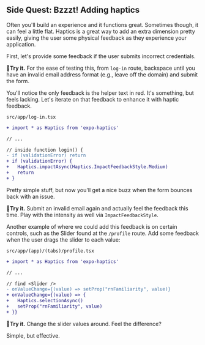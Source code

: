 ## Side Quest: Bzzzt! Adding haptics

Often you'll build an experience and it functions great. Sometimes though, it can feel a little flat. Haptics is a great way to add an extra dimension pretty easily, giving the user some physical feedback as they experience your application.

First, let's provide some feedback if the user submits incorrect credentials.

🏃**Try it.** For the ease of testing this, from `log-in` route, backspace until you have an invalid email address format (e.g., leave off the domain) and submit the form.

You'll notice the only feedback is the helper text in red. It's something, but feels lacking. Let's iterate on that feedback to enhance it with haptic feedback.

`src/app/log-in.tsx`

```diff
+ import * as Haptics from 'expo-haptics'

// ...

// inside function login() {
- if (validationError) return
+ if (validationError) {
+   Haptics.impactAsync(Haptics.ImpactFeedbackStyle.Medium)
+   return
+ }
```

Pretty simple stuff, but now you'll get a nice buzz when the form bounces back with an issue.

🏃**Try it.** Submit an invalid email again and actually feel the feedback this time. Play with the intensity as well via `ImpactFeedbackStyle`.

Another example of where we could add this feedback is on certain controls, such as the Slider found at the `/profile` route. Add some feedback when the user drags the slider to each value:

`src/app/(app)/(tabs)/profile.tsx`

```diff
+ import * as Haptics from 'expo-haptics'

// ...

// find <Slider />
- onValueChange={(value) => setProp("rnFamiliarity", value)}
+ onValueChange={(value) => {
+   Haptics.selectionAsync()
+   setProp("rnFamiliarity", value)
+ }}
```

🏃**Try it.** Change the slider values around. Feel the difference?

Simple, but effective.
